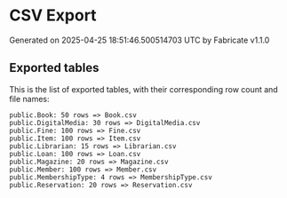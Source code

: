 # CSV Export

Generated on 2025-04-25 18:51:46.500514703 UTC by Fabricate v1.1.0

## Exported tables

This is the list of exported tables, with their corresponding row count and file names:

    public.Book: 50 rows => Book.csv
    public.DigitalMedia: 30 rows => DigitalMedia.csv
    public.Fine: 100 rows => Fine.csv
    public.Item: 100 rows => Item.csv
    public.Librarian: 15 rows => Librarian.csv
    public.Loan: 100 rows => Loan.csv
    public.Magazine: 20 rows => Magazine.csv
    public.Member: 100 rows => Member.csv
    public.MembershipType: 4 rows => MembershipType.csv
    public.Reservation: 20 rows => Reservation.csv